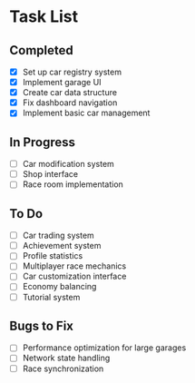 # Task List

## Completed
- [x] Set up car registry system
- [x] Implement garage UI
- [x] Create car data structure
- [x] Fix dashboard navigation
- [x] Implement basic car management

## In Progress
- [ ] Car modification system
- [ ] Shop interface
- [ ] Race room implementation

## To Do
- [ ] Car trading system
- [ ] Achievement system
- [ ] Profile statistics
- [ ] Multiplayer race mechanics
- [ ] Car customization interface
- [ ] Economy balancing
- [ ] Tutorial system

## Bugs to Fix
- [ ] Performance optimization for large garages
- [ ] Network state handling
- [ ] Race synchronization